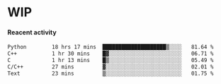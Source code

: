 # WIP

#### Reacent activity
<!--START_SECTION:waka-->

```txt
Python        18 hrs 17 mins  ████████████████████▒░░░░   81.64 %
C++           1 hr 30 mins    █▓░░░░░░░░░░░░░░░░░░░░░░░   06.71 %
C             1 hr 13 mins    █▒░░░░░░░░░░░░░░░░░░░░░░░   05.49 %
C/C++         27 mins         ▓░░░░░░░░░░░░░░░░░░░░░░░░   02.01 %
Text          23 mins         ▒░░░░░░░░░░░░░░░░░░░░░░░░   01.75 %
```

<!--END_SECTION:waka--> 
